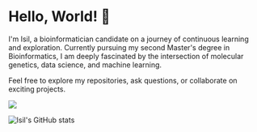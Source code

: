# Hello, World! 👋

I'm Isil, a bioinformatician candidate on a journey of continuous learning and exploration. 
Currently pursuing my second Master's degree in Bioinformatics, I am deeply fascinated by the intersection of molecular genetics, data science, and machine learning.

Feel free to explore my repositories, ask questions, or collaborate on exciting projects. 

<!-- Profile Views Counter -->
![](https://komarev.com/ghpvc/?username=missarabidopsis&color=blueviolet)

![Isil's GitHub stats](https://github-readme-stats.vercel.app/api?username=missarabidopsis&show_icons=true&theme=transparent)
